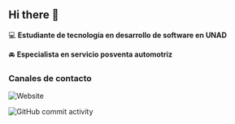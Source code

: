 ## Hi there 👋

:computer: **Estudiante de tecnología en desarrollo de software en UNAD**

:oncoming_automobile: **Especialista en servicio posventa automotriz**

### Canales de contacto

![Website](https://img.shields.io/website?url=https%3A%2F%2Fwww.linkedin.com%2Fin%2Falejandro-ceballos-sector-automotriz%2F)

![GitHub commit activity](https://img.shields.io/github/commit-activity/m/Alejandroceballos95/Alejandroceballos95)